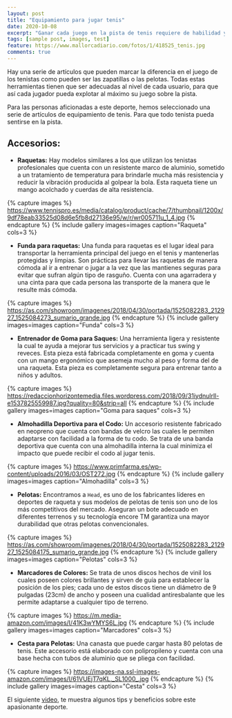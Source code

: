 ```yaml
---
layout: post
title: "Equipamiento para jugar tenis"
date: 2020-10-08
excerpt: "Ganar cada juego en la pista de tenis requiere de habilidad y del equipamiento adecuado."
tags: [sample post, images, test]
feature: https://www.mallorcadiario.com/fotos/1/418525_tenis.jpg
comments: true
---
```


Hay una serie de artículos que pueden marcar la diferencia en el juego de los tenistas como pueden ser las zapatillas o las pelotas. Todas estas herramientas tienen que ser adecuadas al nivel de cada usuario, para que así cada jugador pueda explotar al máximo su juego sobre la pista. 

Para las personas aficionadas a este deporte, hemos seleccionado una serie de artículos de equipamiento de tenis. Para que todo tenista pueda sentirse en la pista.

## Accesorios:

* **Raquetas:** Hay modelos similares a los que utilizan los tenistas profesionales que cuenta con un resistente marco de aluminio, sometido a un tratamiento de temperatura para brindarle mucha más resistencia y reducir la vibración producida al golpear la bola. Esta raqueta tiene un mango acolchado y cuerdas de alta resistencia.

{% capture images %}
	https://www.tennispro.es/media/catalog/product/cache/7/thumbnail/1200x/9df78eab33525d08d6e5fb8d27136e95/w/r/wr005711u_1_4.jpg
{% endcapture %}
{% include gallery images=images caption="Raqueta" cols=3 %}

* **Funda para raquetas:** Una funda para raquetas es el lugar ideal para transportar la herramienta principal del juego en el tenis y mantenerlas protegidas y limpias. Son prácticas para llevar las raquetas de manera cómoda al ir a entrenar o jugar a la vez que las mantienes seguras para evitar que sufran algún tipo de rasguño. Cuenta con una agarradera y una cinta para que cada persona las transporte de la manera que le resulte más cómoda.

{% capture images %}
	https://as.com/showroom/imagenes/2018/04/30/portada/1525082283_212927_1525084273_sumario_grande.jpg
{% endcapture %}
{% include gallery images=images caption="Funda" cols=3 %}

* **Entrenador de Goma para Saques:** Una herramienta ligera y resistente la cual te ayuda a mejorar tus servicios y a practicar tus swing y reveces. Esta pieza está fabricada completamente en goma y cuenta con un mango ergonómico que asemeja mucho al peso y forma del de una raqueta. Esta pieza es completamente segura para entrenar tanto a niños y adultos.

{% capture images %}
	https://redaccionhorizontemedia.files.wordpress.com/2018/09/31iydnulrll-e1537825559987.jpg?quality=80&strip=all
{% endcapture %}
{% include gallery images=images caption="Goma para saques" cols=3 %}

* **Almohadilla Deportiva para el Codo:** Un accesorio resistente fabricado en neopreno que cuenta con bandas de velcro las cuales le permiten adaptarse con facilidad a la forma de tu codo. Se trata de una banda deportiva que cuenta con una almohadilla interna la cual minimiza el impacto que puede recibir el codo al jugar tenis.

{% capture images %}
	https://www.primfarma.es/wp-content/uploads/2016/03/OST272.jpg
{% endcapture %}
{% include gallery images=images caption="Almohadilla" cols=3 %}

* **Pelotas:** Encontramos a `Head`, es uno de los fabricantes líderes en deportes de raqueta y sus modelos de pelotas de tenis son uno de los más competitivos del mercado. Aseguran un bote adecuado en diferentes terrenos y su tecnología encore TM garantiza una mayor durabilidad que otras pelotas convencionales.

{% capture images %}
	https://as.com/showroom/imagenes/2018/04/30/portada/1525082283_212927_1525084175_sumario_grande.jpg
{% endcapture %}
{% include gallery images=images caption="Pelotas" cols=3 %}

* **Marcadores de Colores:** Se trata de unos discos hechos de vinil los cuales poseen colores brillantes y sirven de guía para establecer la posición de los pies; cada uno de estos discos tiene un diámetro de 9 pulgadas (23cm) de ancho y poseen una cualidad antiresbalante que les permite adaptarse a cualquier tipo de terreno.

{% capture images %}
	https://m.media-amazon.com/images/I/41K3wYMYS6L.jpg
{% endcapture %}
{% include gallery images=images caption="Marcadores" cols=3 %}

* **Cesta para Pelotas:** Una canasta que puede cargar hasta 80 pelotas de tenis. Este accesorio está elaborado con polipropileno y cuenta con una base hecha con tubos de aluminio que se pliega con facilidad.

{% capture images %}
	https://images-na.ssl-images-amazon.com/images/I/61VUEjT7qKL._SL1000_.jpg
{% endcapture %}
{% include gallery images=images caption="Cesta" cols=3 %}

El siguiente [video](https://www.youtube.com/watch?v=v3QY9IFZHjo), te muestra algunos tips y beneficios sobre este apasionante deporte.
